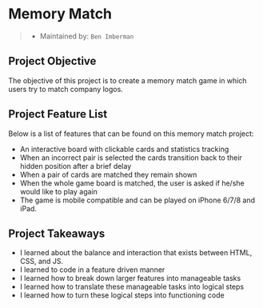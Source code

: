# Memory Match

> - Maintained by: `Ben Imberman`

## Project Objective

The objective of this project is to create a memory match game in which users try to match company logos.

## Project Feature List

Below is a list of features that can be found on this memory match project:

* An interactive board with clickable cards and statistics tracking
* When an incorrect pair is selected the cards transition back to their hidden position after a brief delay
* When a pair of cards are matched they remain shown
* When the whole game board is matched, the user is asked if he/she would like to play again
* The game is mobile compatible and can be played on iPhone 6/7/8 and iPad.

## Project Takeaways

* I learned about the balance and interaction that exists between HTML, CSS, and JS.
* I learned to code in a feature driven manner
* I learned how to break down larger features into manageable tasks
* I learned how to translate these manageable tasks into logical steps
* I learned how to turn these logical steps into functioning code

